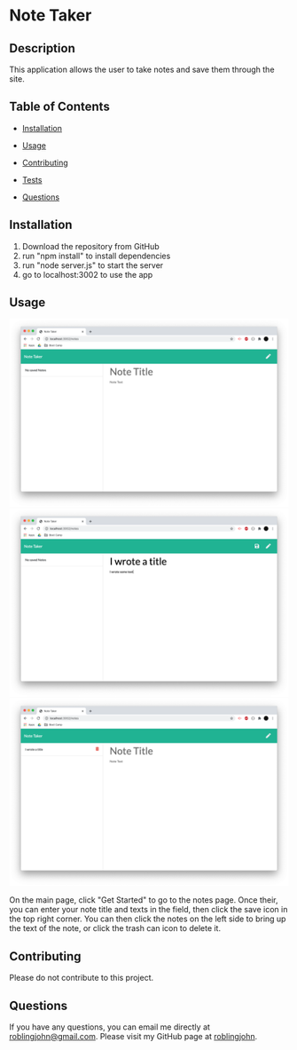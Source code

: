 # Note Taker

## Description
This application allows the user to take notes and save them through the site.

## Table of Contents
* [Installation](#installation)

* [Usage](#usage)

* [Contributing](#contributing)

* [Tests](#tests)

* [Questions](#questions)

## Installation
1. Download the repository from GitHub
2. run "npm install" to install dependencies
3. run "node server.js" to start the server
4. go to localhost:3002 to use the app

## Usage
![Screenshot 1](/assets/images/screenshot1.png)
![Screenshot 2](/assets/images/screenshot2.png)
![Screenshot 3](/assets/images/screenshot3.png)

On the main page, click "Get Started" to go to the notes page. Once their, you can enter your note title and texts in the field, then click the save icon in the top right corner. You can then click the notes on the left side to bring up the text of the note, or click the trash can icon to delete it.

## Contributing
Please do not contribute to this project.

## Questions
If you have any questions, you can email me directly at roblingjohn@gmail.com. 
Please visit my GitHub page at [roblingjohn](http://github.com/roblingjohn).
        